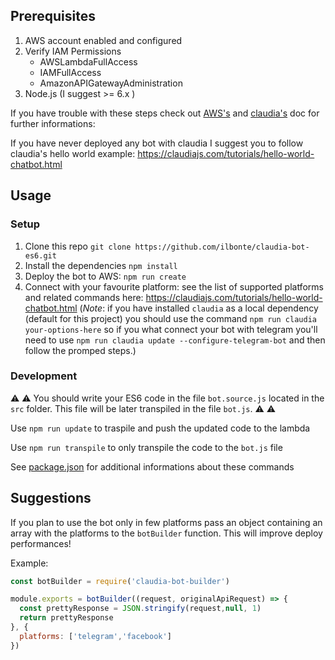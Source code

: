 ## Prerequisites
1. AWS account enabled and configured
2. Verify IAM Permissions
    - AWSLambdaFullAccess
    - IAMFullAccess
    - AmazonAPIGatewayAdministration
3. Node.js (I suggest >= 6.x )

If you have trouble with these steps check out [AWS's](http://docs.aws.amazon.com/lambda/latest/dg/setup.html) and [claudia's](https://claudiajs.com/tutorials/installing.html) doc for further informations: 

If you have never deployed any bot with claudia I suggest you to follow claudia's hello world example: https://claudiajs.com/tutorials/hello-world-chatbot.html    
   
## Usage

### Setup
1. Clone this repo `git clone https://github.com/ilbonte/claudia-bot-es6.git`
2. Install the dependencies `npm install`
3. Deploy the bot to AWS: `npm run create`
4. Connect with your favourite platform: see the list of supported platforms and related commands here: https://claudiajs.com/tutorials/hello-world-chatbot.html (*Note*: if you have installed `claudia` as a local dependency (default for this project) you should use the command `npm run claudia your-options-here` so if you what connect your bot with telegram you'll need to use `npm run claudia update --configure-telegram-bot` and then follow the promped steps.)

### Development 

:warning: :warning: You should write your ES6 code in the file `bot.source.js` located in the `src` folder. This file will be later transpiled in the file `bot.js`. :warning: :warning: 

Use `npm run update` to traspile and push the updated code to the lambda 

Use `npm run transpile` to only transpile the code to the `bot.js` file

See [package.json](https://github.com/ilbonte/claudia-bot-es6/blob/master/package.json#L6) for additional informations about these commands

## Suggestions

If you plan to use the bot only in few platforms pass an object containing an array with the platforms to the `botBuilder` function. This will improve deploy performances!

Example:

```javascript
const botBuilder = require('claudia-bot-builder')

module.exports = botBuilder((request, originalApiRequest) => {
  const prettyResponse = JSON.stringify(request,null, 1)
  return prettyResponse
}, {
  platforms: ['telegram','facebook']
})

```
